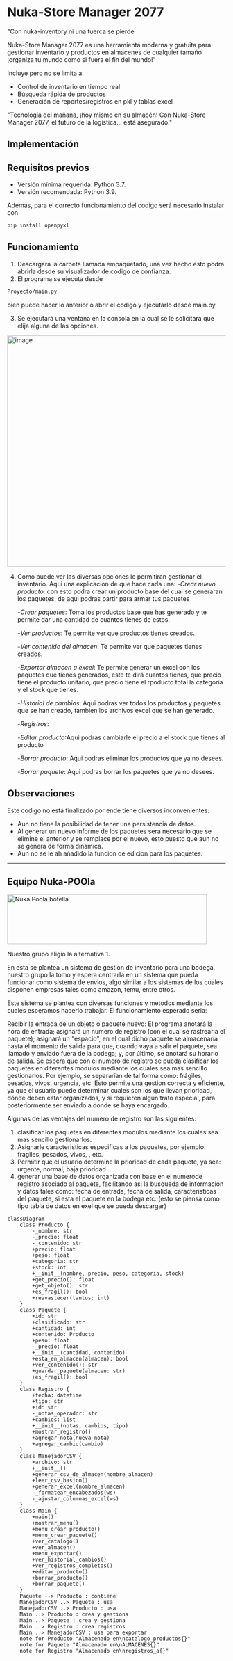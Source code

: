# Nuka-Store Manager 2077
"Con nuka-inventory ni una tuerca se pierde

Nuka-Store Manager 2077 es una herramienta moderna y gratuita para gestionar inventario y productos en almacenes de cualquier tamaño
¡organiza tu mundo como si fuera el fin del mundo!"

Incluye pero no se limita a:
- Control de inventario en tiempo real
- Búsqueda rápida de productos
- Generación de reportes/registros en pkl y tablas excel

"Tecnología del mañana, ¡hoy mismo en su almacén! Con Nuka-Store Manager 2077, el futuro de la logística... está asegurado."


##  Implementación

##  Requisitos previos

- Versión mínima requerida: Python 3.7.
- Versión recomendada: Python 3.9.

Además, para el correcto funcionamiento del codigo será necesario instalar con
```cmd
pip install openpyxl
```

##  Funcionamiento 
1. Descargará la carpeta llamada empaquetado, una vez hecho esto podra abrirla desde su visualizador de codigo de confianza.
2. El programa se ejecuta desde 
```cmd
Proyecto/main.py
```
bien puede hacer lo anterior o abrir el codigo y ejecutarlo desde main.py

3. Se ejecutará una ventana en la consola en la cual se le solicitara que elija alguna de las opciones. 

<img width="700" height="532" alt="image" src="Screenshot 2025-07-23 141635.png" />


4. Como puede ver las diversas opciones le permitiran gestionar el inventario. Aqui una explicacion de que hace cada una:
 -*Crear nuevo producto*: con esto podra crear un producto base del cual se generaran los paquetes, de aqui podras partir para armar tus paquetes
   
   -*Crear paquetes*: Toma los productos base que has generado y te permite dar una cantidad de cuantos tienes de estos.

   -*Ver productos*: Te permite ver que productos tienes creados.

   -*Ver contenido del almacen*: Te permite ver que paquetes tienes creados.

   -*Exportar almacen a excel*: Te permite generar un excel con los paquetes que tienes generados, este te dirá cuantos tienes, que precio tiene el producto unitario, que precio tiene el rpoducto total la categoria y el stock que tienes.

   -*Historial de cambios*: Aqui podras ver todos los productos y paquetes que se han creado, tambien los archivos excel que se han generado.

   -*Registros*:

   -*Editar producto*:Aqui podras cambiarle el precio a el stock que tienes al producto

   -*Borrar producto*: Aqui podras eliminar los productos que ya no desees.

   -*Borrar paquete*: Aqui podras borrar los paquetes que ya no desees.

## Observaciones

Este codigo no está finalizado por ende tiene diversos inconvenientes:

- Aun no tiene la posibilidad de tener una persistencia de datos.
- Al generar un nuevo informe de los paquetes será necesario que se elimine el anterior y se remplace por el nuevo, esto puesto que aun no se genera de forma dinamica.
- Aun no se le ah añadido la funcion de edicion para los paquetes.

  

   





---

## Equipo Nuka-POOla

<img width="460" height="114" alt="Nuka Poola botella" src="https://github.com/user-attachments/assets/5508df52-6244-437b-8afc-d0ff8b11aaa9" />


Nuestro grupo eligio la alternativa 1.

En esta se plantea un sistema de gestion de inventario para una bodega, nuestro grupo la tomo y espera centrarla en un sistema que pueda funcionar como sistema de envios, algo similar a los sistemas de los cuales disponen empresas tales como amazon, temu, entre otros.

Este sistema se plantea con diversas funciones y metodos mediante los cuales esperamos hacerlo trabajar. El funcionamiento esperado seria: 

Recibir la entrada de un objeto o paquete nuevo: El programa anotará la hora de entrada; asignará un numero de registro (con el cual se rastrearía el paquete); asignará un "espacio", en el cual dicho paquete se almacenaría hasta el momento de salida para que, cuando vaya a salir el paquete, sea llamado y  enviado fuera de la bodega; y, por último, se anotará su horario de salida. Se espera que con el numero de registro se pueda clasificar los paquetes en diferentes modulos mediante los cuales sea mas sencillo gestionarlos. Por ejemplo, se separarían de tal forma como: frágiles, pesados, vivos, urgencia, etc. Esto permite una gestion correcta y eficiente, ya que el usuario puede determinar cuales son los que llevan prioridad, dónde deben estar organizados, y si requieren algun trato especial, para posteriormente ser enviado a donde se haya encargado.  

Algunas de las ventajes del numero de registro son las siguientes:
1. clasificar los paquetes en diferentes modulos mediante los cuales sea mas sencillo gestionarlos. 
2. Asignarle caracteristicas especificas a los paquetes, por ejemplo: fragiles, pesados, vivos, , etc.
3. Permitir que el usuario determine la prioridad de cada paquete, ya sea: urgente, normal, baja prioridad.
4. generar una base de datos organizada con base en el numerode registro asociado al paquete, facilitando asi la busqueda de informacion y datos tales como: fecha de entrada, fecha de salida, caracteristicas del paquete, si esta el paquete en la bodega etc. (esto se piensa como tipo tabla de datos en exel que se pueda descargar)

```mermaid
classDiagram
    class Producto {
        -_nombre: str
        -_precio: float
        -_contenido: str
        +precio: float
        +peso: float
        +categoria: str
        +stock: int
        +__init__(nombre, precio, peso, categoria, stock)
        +get_precio(): float
        +get_objeto(): str
        +es_fragil(): bool
        +reavastecer(tantos: int)
    }
    class Paquete {
        +id: str
        +clasificado: str
        +cantidad: int
        +contenido: Producto
        +peso: float
        -_precio: float
        +__init__(cantidad, contenido)
        +esta_en_almacen(almacen): bool
        +ver_contenido(): str
        +guardar_paquete(almacen: str)
        +es_fragil(): bool
    }
    class Registro {
        +fecha: datetime
        +tipo: str
        +id: str
        -_notas_operador: str
        +cambios: list
        +__init__(notas, cambios, tipo)
        +mostrar_registro()
        +agregar_nota(nueva_nota)
        +agregar_cambio(cambio)
    }
    class ManejadorCSV {
        +archivo: str
        +__init__()
        +generar_csv_de_almacen(nombre_almacen)
        +leer_csv_basico()
        +generar_excel(nombre_almacen)
        -_formatear_encabezados(ws)
        -_ajustar_columnas_excel(ws)
    }
    class Main {
        +main()
        +mostrar_menu()
        +menu_crear_producto()
        +menu_crear_paquete()
        +ver_catalogo()
        +ver_almacen()
        +menu_exportar()
        +ver_historial_cambios()
        +ver_registros_completos()
        +editar_producto()
        +borrar_producto()
        +borrar_paquete()
    }
    Paquete --> Producto : contiene
    ManejadorCSV ..> Paquete : usa
    ManejadorCSV ..> Producto : usa
    Main ..> Producto : crea y gestiona
    Main ..> Paquete : crea y gestiona
    Main ..> Registro : crea registros
    Main ..> ManejadorCSV : usa para exportar
    note for Producto "Almacenado en\ncatalogo_productos{}"
    note for Paquete "Almacenado en\nALMACENES{}"
    note for Registro "Almacenado en\nregistros_a{}"

```
